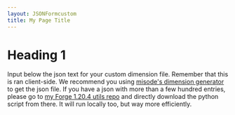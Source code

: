 ```yaml
---
layout: JSONFormcustom
title: My Page Title
---
```


# Heading 1

Input below the json text for your custom dimension file. Remember that this is ran client-side. 
We recommend you using [misode's dimension generator](https://misode.github.io/dimension/?version=1.20.3) to get the json file.
If you have a json with more than a few hundred entries, please go to [my Forge 1.20.4 utils repo](https://github.com/NullCharx/mc204UTILS/blob/main/json2climate)  and directly download the python script from there. It will run locally too, but way more efficiently.
